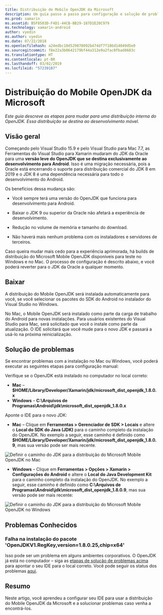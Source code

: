 ```yaml
---
title: Distribuição do Mobile OpenJDK da Microsoft
description: Um guia passo a passo para configuração e solução de problemas da distribuição do OpenJDK para Desenvolvimento Móvel da Microsoft.
ms.prod: xamarin
ms.assetid: B5F8503D-F4D1-44CB-8B29-187D1E20C979
ms.technology: xamarin-android
author: vyedin
ms.author: vyedin
ms.date: 07/22/2018
ms.openlocfilehash: a24edbc10d529878092b474df7f186d14049d5e0
ms.sourcegitcommit: f8e22a3b0642179bf44a312e9a2fac0fbad8683c
ms.translationtype: HT
ms.contentlocale: pt-BR
ms.lasthandoff: 03/02/2019
ms.locfileid: "57239107"
---
```

# <a name="microsofts-mobile-openjdk-distribution"></a>Distribuição do Mobile OpenJDK da Microsoft

_Este guia descreve as etapas para mudar para uma distribuição interna do OpenJDK. Essa distribuição se destina ao desenvolvimento móvel._

## <a name="overview"></a>Visão geral

Começando pelo Visual Studio 15.9 e pelo Visual Studio para Mac 7.7, as Ferramentas do Visual Studio para Xamarin mudaram do JDK da Oracle para uma **versão leve do OpenJDK que se destina exclusivamente ao desenvolvimento para Android**. Isso é uma migração necessária, pois a Oracle está encerrando o suporte para distribuição comercial do JDK 8 em 2019 e o JDK 8 é uma dependência necessária para todo o desenvolvimento do Android.

Os benefícios dessa mudança são:

- Você sempre terá uma versão do OpenJDK que funciona para desenvolvimento para Android.

- Baixar o JDK 9 ou superior da Oracle não afetará a experiência de desenvolvimento.

- Redução no volume de memória e tamanho do download.

- Não haverá mais nenhum problema com os instaladores e servidores de terceiros.

Caso queira mudar mais cedo para a experiência aprimorada, há builds de distribuição do Microsoft Mobile OpenJDK disponíveis para teste no Windows e no Mac. O processo de configuração é descrito abaixo, e você poderá reverter para o JDK da Oracle a qualquer momento.

## <a name="download"></a>Baixar

A distribuição do Mobile OpenJDK será instalada automaticamente para você, se você selecionar os pacotes do SDK do Android no instalador do Visual Studio no Windows.

No Mac, o Mobile OpenJDK será instalado como parte da carga de trabalho do Android para novas instalações. Para usuários existentes do Visual Studio para Mac, será solicitado que você o instale como parte da atualização. O IDE solicitará que você mude para o novo JDK e passará a usá-lo na próxima reinicialização.

## <a name="troubleshooting"></a>Solução de problemas

Se encontrar problemas com a instalação no Mac ou Windows, você poderá executar as seguintes etapas para configuração manual:

Verifique se o OpenJDK está instalado no computador no local correto:

- **Mac** &ndash; **$HOME/Library/Developer/Xamarin/jdk/microsoft_dist_openjdk_1.8.0.x**
- **Windows** &ndash; **C:\\Arquivos de Programas\\Android\\jdk\\microsoft_dist_openjdk_1.8.0.x**

Aponte o IDE para o novo JDK:

- **Mac** &ndash; Clique em **Ferramentas > Gerenciador de SDK > Locais** e altere o **Local do SDK do Java (JDK)** para o caminho completo da instalação do OpenJDK. No exemplo a seguir, esse caminho é definido como **$HOME/Library/Developer/Xamarin/jdk/microsoft_dist_openjdk_1.8.0.9**, mas sua versão pode ser mais recente.

![Definir o caminho do JDK para a distribuição do Microsoft Mobile OpenJDK no Mac](openjdk-images/vsm.png)

- **Windows** &ndash; Clique em **Ferramentas > Opções > Xamarin > Configurações do Android** e altere o **Local do Java Development Kit** para o caminho completo da instalação do OpenJDK. No exemplo a seguir, esse caminho é definido como **C:\\Arquivos de Programas\\Android\\jdk\\microsoft_dist_openjdk_1.8.0.9**, mas sua versão pode ser mais recente:

![Definir o caminho do JDK para a distribuição do Microsoft Mobile OpenJDK no Windows](openjdk-images/vs.png)

## <a name="known-issues"></a>Problemas Conhecidos

### <a name="package-openjdkv1regkeyversion18025chipx64-failed-to-install"></a>Falha na instalação do pacote 'OpenJDKV1.RegKey,version=1.8.0.25,chip=x64'

Isso pode ser um problema em alguns ambientes corporativos. O OpenJDK já está no computador – siga as [etapas de solução de problemas acima](#troubleshooting) para apontar o seu IDE para o local correto. Você pode seguir os status dos problemas [aqui](https://developercommunity.visualstudio.com/content/problem/382549/packageidopenjdkv1regkeypackageactioninstallreturn.html).

## <a name="summary"></a>Resumo

Neste artigo, você aprendeu a configurar seu IDE para usar a distribuição do Mobile OpenJDK da Microsoft e a solucionar problemas caso venha a encontrá-los.
